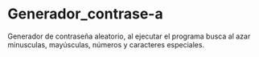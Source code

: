 # Generador_contrase-a
Generador de contraseña aleatorio, al ejecutar el programa busca al azar minusculas, mayúsculas, números y caracteres especiales. 
